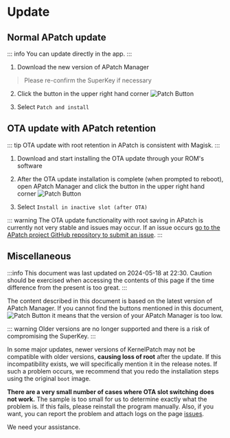 # Update

## Normal APatch update

::: info
You can update directly in the app.
:::

1. Download the new version of APatch Manager

> Please re-confirm the SuperKey if necessary

2. Click the button in the upper right hand corner ![Patch Button](/PButton.png)

3. Select `Patch and install`

## OTA update with APatch retention

::: tip
OTA update with root retention in APatch is consistent with Magisk.
:::

1. Download and start installing the OTA update through your ROM's software

2. After the OTA update installation is complete (when prompted to reboot), open APatch Manager and click the button in the upper right hand corner ![Patch Button](/PButton.png)

3. Select `Install in inactive slot (after OTA)`

::: warning
The OTA update functionality with root saving in APatch is currently not very stable and issues may occur. If an issue occurs [go to the APatch project GitHub repository to submit an issue](https://github.com/bmax121/APatch/issues/new/choose).
:::

## Miscellaneous

:::info
This document was last updated on 2024-05-18 at 22:30. Caution should be exercised when accessing the contents of this page if the time difference from the present is too great.
:::

The content described in this document is based on the latest version of APatch Manager. If you cannot find the buttons mentioned in this document, ![Patch Button](/PButton.png) it means that the version of your APatch Manager is too low.

::: warning
Older versions are no longer supported and there is a risk of compromising the SuperKey.
:::

In some major updates, newer versions of KernelPatch may not be compatible with older versions, **causing loss of root** after the update. If this incompatibility exists, we will specifically mention it in the release notes. If such a problem occurs, we recommend that you redo the installation steps using the original `boot` image.

**There are a very small number of cases where OTA slot switching does not work.** The sample is too small for us to determine exactly what the problem is. If this fails, please reinstall the program manually. Also, if you want, you can report the problem and attach logs on the page [issues](https://github.com/bmax121/APatch/issues/new/choose).

We need your assistance.
